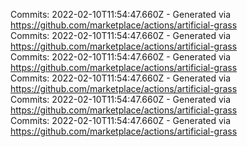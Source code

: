 Commits: 2022-02-10T11:54:47.660Z - Generated via https://github.com/marketplace/actions/artificial-grass
<br>
Commits: 2022-02-10T11:54:47.660Z - Generated via https://github.com/marketplace/actions/artificial-grass
<br>
Commits: 2022-02-10T11:54:47.660Z - Generated via https://github.com/marketplace/actions/artificial-grass
<br>
Commits: 2022-02-10T11:54:47.660Z - Generated via https://github.com/marketplace/actions/artificial-grass
<br>
Commits: 2022-02-10T11:54:47.660Z - Generated via https://github.com/marketplace/actions/artificial-grass
<br>
Commits: 2022-02-10T11:54:47.660Z - Generated via https://github.com/marketplace/actions/artificial-grass
<br>
